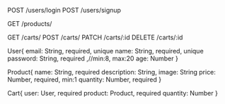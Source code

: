 POST /users/login
POST /users/signup

GET /products/

GET /carts/
POST /carts/
PATCH /carts/:id
DELETE /carts/:id

User{
    email: String, required, unique
    name: String, required, unique
    password: String, required ,//min:8, max:20
    age: Number
}

Product{
    name: String, required
    description: String,
    image: String
    price: Number, required, min:1
    quantity: Number, required
}

Cart{
    user: User, required
    product: Product, required
    quantity: Number
}
